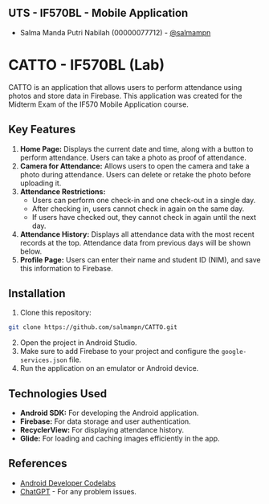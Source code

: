 ## UTS - IF570BL - Mobile Application

- Salma Manda Putri Nabilah (00000077712) - [@salmampn](https://github.com/salmampn)

# CATTO - IF570BL (Lab)

CATTO is an application that allows users to perform attendance using photos and store data in Firebase. This application was created for the Midterm Exam of the IF570 Mobile Application course.

## Key Features

1. **Home Page:** Displays the current date and time, along with a button to perform attendance. Users can take a photo as proof of attendance.
2. **Camera for Attendance:** Allows users to open the camera and take a photo during attendance. Users can delete or retake the photo before uploading it.
3. **Attendance Restrictions:**
   - Users can perform one check-in and one check-out in a single day.
   - After checking in, users cannot check in again on the same day.
   - If users have checked out, they cannot check in again until the next day.
4. **Attendance History:** Displays all attendance data with the most recent records at the top. Attendance data from previous days will be shown below.
5. **Profile Page:** Users can enter their name and student ID (NIM), and save this information to Firebase.

## Installation

1. Clone this repository:

```bash
git clone https://github.com/salmampn/CATTO.git
```

2. Open the project in Android Studio.
3. Make sure to add Firebase to your project and configure the `google-services.json` file.
4. Run the application on an emulator or Android device.
   
## Technologies Used

- **Android SDK:** For developing the Android application.
- **Firebase:** For data storage and user authentication.
- **RecyclerView:** For displaying attendance history.
- **Glide:** For loading and caching images efficiently in the app.
  
## References

- [Android Developer Codelabs](https://developer.android.com/get-started/codelabs)
- [ChatGPT](https://chat.openai.com/) - For any problem issues.
